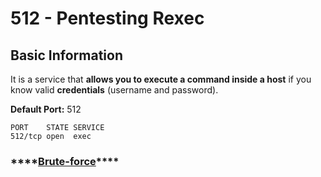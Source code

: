 # 512 - Pentesting Rexec

## Basic Information

It is a service that **allows you to execute a command inside a host** if you know valid **credentials** \(username and password\).

**Default Port:** 512

```text
PORT    STATE SERVICE
512/tcp open  exec
```

### \*\*\*\*[**Brute-force**](../brute-force.md#rexec)\*\*\*\*

